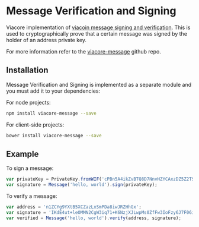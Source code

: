 # Message Verification and Signing
Viacore implementation of [viacoin message signing and verification](http://bitcoin.stackexchange.com/questions/3337/what-are-the-safety-guidelines-for-using-the-sign-message-feature/3339#3339). This is used to cryptographically prove that a certain message was signed by the holder of an address private key.

For more information refer to the [viacore-message](https://github.com/viacoin/viacore-message) github repo.

## Installation
Message Verification and Signing is implemented as a separate module and you must add it to your dependencies:

For node projects:

```bash
npm install viacore-message --save
```

For client-side projects:

```bash
bower install viacore-message --save
```

## Example
To sign a message:

```javascript
var privateKey = PrivateKey.fromWIF('cPBn5A4ikZvBTQ8D7NnvHZYCAxzDZ5Z2TSGW2LkyPiLxqYaJPBW4');
var signature = Message('hello, world').sign(privateKey);
```

To verify a message:

```javascript
var address = 'n1ZCYg9YXtB5XCZazLxSmPDa8iwJRZHhGx';
var signature = 'IKdE4ut+leOMMN2CgW3iq71+K6NzjXJLwpMs0ZfFw3IoFzy6J7F06iK5qwQNQQxakUZPLmUlDKh2iG2VA1gygGY=';
var verified = Message('hello, world').verify(address, signature);
```
